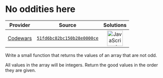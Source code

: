 [_metadata_:generated]: - "true"

# No oddities here

<!-- INFO TABLE BEGIN -->

| Provider                                        | Source                                                                               | Solutions                                                                                                                                                    |
| :---------------------------------------------: | :----------------------------------------------------------------------------------: | :----------------------------------------------------------------------------------------------------------------------------------------------------------: |
| [Codewars](../../../docs/providers/Codewars.md) | [`51fd6bc82bc150b28e0000ce`](https://www.codewars.com/kata/51fd6bc82bc150b28e0000ce) | [<img src="https://res.cloudinary.com/rascaltwo/image/upload/v1631924076/javascript_ehszr7.svg" alt="JavaScript" title="JavaScript" width="50" />](solve.js) |

<!-- INFO TABLE END -->

Write a small function that returns the values of an array that are not odd. 

All values in the array will be integers. Return the good values in the order they are given.
